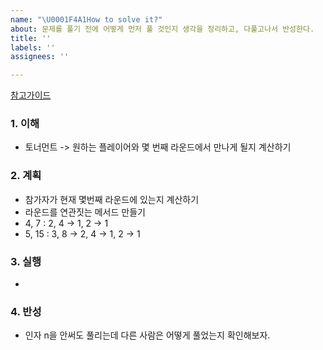 ```yaml
---
name: "\U0001F4A1How to solve it?"
about: 문제를 풀기 전에 어떻게 먼저 풀 것인지 생각을 정리하고, 다풀고나서 반성한다.
title: ''
labels: ''
assignees: ''

---
```


[참고가이드](https://megaptera.notion.site/6-5f9b4105eb0748fd8f8baa631d92d6ea)

### 1. 이해
- 토너먼트 -> 원하는 플레이어와 몇 번째 라운드에서 만나게 될지 계산하기

### 2. 계획
- 참가자가 현재 몇번째 라운드에 있는지 계산하기
- 라운드를 연관짓는 메서드 만들기
- 4, 7 : 2, 4 -> 1, 2 -> 1
- 5, 15 : 3, 8 -> 2, 4 -> 1, 2 -> 1

### 3. 실행
- 

### 4. 반성
- 인자 n을 안써도 풀리는데 다른 사람은 어떻게 풀었는지 확인해보자.
